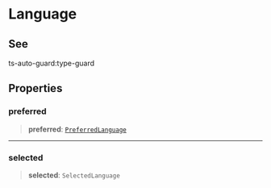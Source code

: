 # Language

## See

ts-auto-guard:type-guard

## Properties

### preferred

> **preferred**: [`PreferredLanguage`](reference/functions/PreferredLanguage.md)

***

### selected

> **selected**: `SelectedLanguage`
